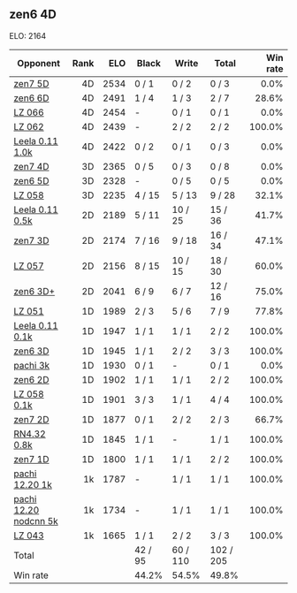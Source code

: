 ## zen6 4D ##

ELO: 2164

Opponent | Rank | ELO | Black | Write | Total | Win rate
---------|-----:|----:|-------|-------|-------|-------:
[zen7 5D](zen7%205D.md) | 4D | 2534 | 0 / 1 | 0 / 2 | 0 / 3 | 0.0%
[zen6 6D](zen6%206D.md) | 4D | 2491 | 1 / 4 | 1 / 3 | 2 / 7 | 28.6%
[LZ 066](LZ%20066.md) | 4D | 2454 | - | 0 / 1 | 0 / 1 | 0.0%
[LZ 062](LZ%20062.md) | 4D | 2439 | - | 2 / 2 | 2 / 2 | 100.0%
[Leela 0.11 1.0k](Leela%200.11%201.0k.md) | 4D | 2422 | 0 / 2 | 0 / 1 | 0 / 3 | 0.0%
[zen7 4D](zen7%204D.md) | 3D | 2365 | 0 / 5 | 0 / 3 | 0 / 8 | 0.0%
[zen6 5D](zen6%205D.md) | 3D | 2328 | - | 0 / 5 | 0 / 5 | 0.0%
[LZ 058](LZ%20058.md) | 3D | 2235 | 4 / 15 | 5 / 13 | 9 / 28 | 32.1%
[Leela 0.11 0.5k](Leela%200.11%200.5k.md) | 2D | 2189 | 5 / 11 | 10 / 25 | 15 / 36 | 41.7%
[zen7 3D](zen7%203D.md) | 2D | 2174 | 7 / 16 | 9 / 18 | 16 / 34 | 47.1%
[LZ 057](LZ%20057.md) | 2D | 2156 | 8 / 15 | 10 / 15 | 18 / 30 | 60.0%
[zen6 3D+](zen6%203D+.md) | 2D | 2041 | 6 / 9 | 6 / 7 | 12 / 16 | 75.0%
[LZ 051](LZ%20051.md) | 1D | 1989 | 2 / 3 | 5 / 6 | 7 / 9 | 77.8%
[Leela 0.11 0.1k](Leela%200.11%200.1k.md) | 1D | 1947 | 1 / 1 | 1 / 1 | 2 / 2 | 100.0%
[zen6 3D](zen6%203D.md) | 1D | 1945 | 1 / 1 | 2 / 2 | 3 / 3 | 100.0%
[pachi 3k](pachi%203k.md) | 1D | 1930 | 0 / 1 | - | 0 / 1 | 0.0%
[zen6 2D](zen6%202D.md) | 1D | 1902 | 1 / 1 | 1 / 1 | 2 / 2 | 100.0%
[LZ 058 0.1k](LZ%20058%200.1k.md) | 1D | 1901 | 3 / 3 | 1 / 1 | 4 / 4 | 100.0%
[zen7 2D](zen7%202D.md) | 1D | 1877 | 0 / 1 | 2 / 2 | 2 / 3 | 66.7%
[RN4.32 0.8k](RN4.32%200.8k.md) | 1D | 1845 | 1 / 1 | - | 1 / 1 | 100.0%
[zen7 1D](zen7%201D.md) | 1D | 1800 | 1 / 1 | 1 / 1 | 2 / 2 | 100.0%
[pachi 12.20 1k](pachi%2012.20%201k.md) | 1k | 1787 | - | 1 / 1 | 1 / 1 | 100.0%
[pachi 12.20 nodcnn 5k](pachi%2012.20%20nodcnn%205k.md) | 1k | 1734 | - | 1 / 1 | 1 / 1 | 100.0%
[LZ 043](LZ%20043.md) | 1k | 1665 | 1 / 1 | 2 / 2 | 3 / 3 | 100.0%
Total | | | 42 / 95 | 60 / 110 | 102 / 205 | 
Win rate| | | 44.2% | 54.5% | 49.8% | 
